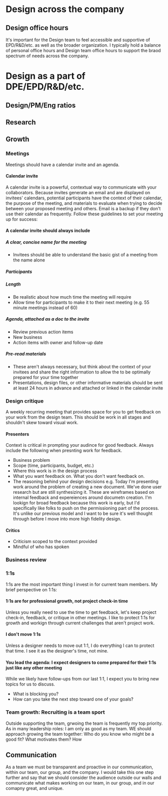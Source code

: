 # Design across the company
## Design office hours
It's important for the Design team to feel accessible and supportive of EPD/R&D/etc. as well as the broader organization. I typically hold a balance of personal office hours and Design team office hours to support the braod spectrum of needs across the company.
# Design as a part of DPE/EPD/R&D/etc.
## Design/PM/Eng ratios
## Research
## Growth
### Meetings
Meetings should have a calendar invite and an agenda.
#### Calendar invite
A calendar invite is a powerful, contextual way to communicate with your collaborators. Because invites generate an email and are displayed on invitees' calendars, potential participants have the context of their calendar, the purpose of the meeting, and materials to evaluate when trying to decide between your proposed meeting and others. Email is a backup if they don't use their calendar as frequently.
Follow these guidelines to set your meeting up for success:
#### A calendar invite should always include
##### A clear, concise name for the meeting
* Invitees should be able to understand the basic gist of a meeting from the name alone
##### Participants
##### Length
* Be realistic about how much time the meeting will require
* Allow time for participants to make it to their next meeting (e.g. 55 minute meetings instead of 60)
##### Agenda, attached as a doc to the invite
* Review previous action items
* New business
* Action items with owner and follow-up date
##### Pre-read materials
* These aren't always necessary, but think about the context of your invitees and share the right information to allow the to be optimally prepared for your time together
* Presentations, design files, or other informative materials should be sent at least 24 hours in advance and attached or linked in the calendar invite
### Design critique
A weekly recurring meeting that provides space for you to get feedback on your work from the design team. This should be work in all stages and shouldn't skew toward visual work.
#### Presenters
Context is critical in prompting your audince for good feedback. Always include the following when presnting work for feedback.
* Business problem
* Scope (time, participants, budget, etc.)
* Where this work is in the design process
* What you want feedback on. What you don't want feedback on.
* The reasoning behind your design decisions
e.g. Today I'm presenting work around the problem of creating a new document. We've done user research but are still synthesizing it. These are wireframes based on internal feedback and expereiences around documetn creation. I'm lookign for broad feedback because this work is early, but I'd specifically like folks to push on the permissioning part of the process. It's unlike our previous model and I want to be sure it's well thought through before I move into more high fidelity design.
#### Critics
* Criticism scoped to the context provided
* Mindful of who has spoken
### Business review
### 1:1s
1:1s are the most important thing I invest in for current team members. My brief perspective on 1:1s:
#### 1:1s are for professional growth, not project check-in time
Unless you really need to use the time to get feedback, let's keep project check-in, feedback, or critique in other meetings. I like to protect 1:1s for growth and workign through current challenges that aren't project work.
#### I don't move 1:1s
Unless a designer needs to move out 1:1, I do everything I can to protect that time. I see it as the designer's time, not mine.
#### You lead the agenda: I expect designers to come prepared for their 1:1s just like any other meeting
While we likely have follow-ups from our last 1:1, I expect you to bring new topics for us to discuss.
* What is blocking you?
* How can you take the next step toward one of your goals?
### Team growth: Recruiting is a team sport
Outside supporting the team, grwoing the team is frequently my top priority. As in many leadership roles: I am only as good as my team. WE should approach growing the team together: Who do you know who might be a good fit? What motivates them? How 
## Communication
As a team we must be transparent and proactive in our communication, within our team, our group, and the company. I would take this one step further and say that we should consider the audience outside our walls and communicate what makes working on our team, in our group, and in our comapny great, and unique.
